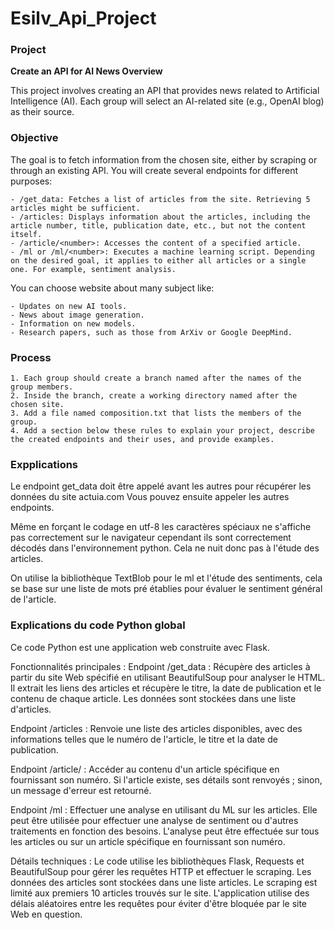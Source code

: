 # Esilv_Api_Project

### Project
**Create an API for AI News Overview**

This project involves creating an API that provides news related to Artificial Intelligence (AI). Each group will select an AI-related site (e.g., OpenAI blog) as their source.

### Objective

The goal is to fetch information from the chosen site, either by scraping or through an existing API. You will create several endpoints for different purposes:

    - /get_data: Fetches a list of articles from the site. Retrieving 5 articles might be sufficient.
    - /articles: Displays information about the articles, including the article number, title, publication date, etc., but not the content itself.
    - /article/<number>: Accesses the content of a specified article.
    - /ml or /ml/<number>: Executes a machine learning script. Depending on the desired goal, it applies to either all articles or a single one. For example, sentiment analysis.

You can choose website about many subject like:

    - Updates on new AI tools.
    - News about image generation.
    - Information on new models.
    - Research papers, such as those from ArXiv or Google DeepMind.

### Process

    1. Each group should create a branch named after the names of the group members.
    2. Inside the branch, create a working directory named after the chosen site.
    3. Add a file named composition.txt that lists the members of the group.
    4. Add a section below these rules to explain your project, describe the created endpoints and their uses, and provide examples.


### Expplications

Le endpoint get_data doit être appelé avant les autres pour récupérer les données du site actuia.com
Vous pouvez ensuite appeler les autres endpoints.

Même en forçant le codage en utf-8 les caractères spéciaux ne s'affiche pas correctement sur le navigateur cependant ils sont correctement décodés dans l'environnement python.
Cela ne nuit donc pas à l'étude des articles. 

On  utilise la bibliothèque TextBlob pour le ml et l'étude des sentiments, cela se base sur une liste de mots pré établies pour évaluer le sentiment général de l'article. 


### Explications du code Python global

Ce code Python est une application web construite avec Flask.

Fonctionnalités principales :
Endpoint /get_data : Récupère des articles à partir du site Web spécifié en utilisant BeautifulSoup pour analyser le HTML. Il extrait les liens des articles et récupère le titre, la date de publication et le contenu de chaque article. Les données sont stockées dans une liste d'articles.

Endpoint /articles : Renvoie une liste des articles disponibles, avec des informations telles que le numéro de l'article, le titre et la date de publication.

Endpoint /article/<number> : Accéder au contenu d'un article spécifique en fournissant son numéro. Si l'article existe, ses détails sont renvoyés ; sinon, un message d'erreur est retourné.

Endpoint /ml : Effectuer une analyse en utilisant du ML sur les articles. Elle peut être utilisée pour effectuer une analyse de sentiment ou d'autres traitements en fonction des besoins. L'analyse peut être effectuée sur tous les articles ou sur un article spécifique en fournissant son numéro.


Détails techniques :
Le code utilise les bibliothèques Flask, Requests et BeautifulSoup pour gérer les requêtes HTTP et effectuer le scraping.
Les données des articles sont stockées dans une liste articles.
Le scraping est limité aux premiers 10 articles trouvés sur le site.
L'application utilise des délais aléatoires entre les requêtes pour éviter d'être bloquée par le site Web en question.
